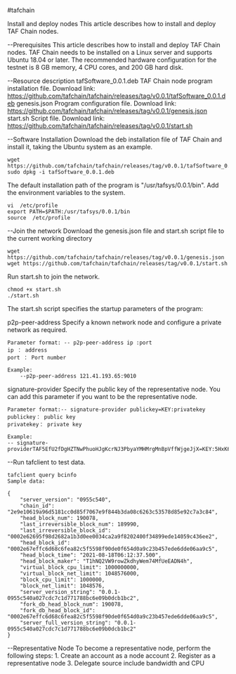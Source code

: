 #tafchain

Install and deploy nodes
This article describes how to install and deploy TAF Chain nodes.

--Prerequisites
This article describes how to install and deploy TAF Chain nodes. TAF Chain needs to be installed on a Linux server and supports Ubuntu 18.04 or later.
The recommended hardware configuration for the testnet is 8 GB memory, 4 CPU cores, and 200 GB hard disk.

--Resource description
tafSoftware_0.0.1.deb TAF Chain node program installation file. Download link: https://github.com/tafchain/tafchain/releases/tag/v0.0.1/tafSoftware_0.0.1.deb
genesis.json Program configuration file. Download link: https://github.com/tafchain/tafchain/releases/tag/v0.0.1/genesis.json
start.sh Script file. Download link: https://github.com/tafchain/tafchain/releases/tag/v0.0.1/start.sh

--Software Installation
Download the deb installation file of TAF Chain and install it, taking the Ubuntu system as an example.

    wget https://github.com/tafchain/tafchain/releases/tag/v0.0.1/tafSoftware_0.0.1.deb
    sudo dpkg -i tafSoftware_0.0.1.deb
    
The default installation path of the program is "/usr/tafsys/0.0.1/bin". Add the environment variables to the system.

    vi  /etc/profile
    export PATH=$PATH:/usr/tafsys/0.0.1/bin
    source  /etc/profile

--Join the network
Download the genesis.json file and start.sh script file to the current working directory

    wget https://github.com/tafchain/tafchain/releases/tag/v0.0.1/genesis.json 
    wget https://github.com/tafchain/tafchain/releases/tag/v0.0.1/start.sh

Run start.sh to join the network.

    chmod +x start.sh
    ./start.sh
    
The start.sh script specifies the startup parameters of the program:

p2p-peer-address
Specify a known network node and configure a private network as required.

    Parameter format: -- p2p-peer-address ip :port
    ip ： address
    port ： Port number

    Example:
        --p2p-peer-address 121.41.193.65:9010

signature-provider
Specify the public key of the representative node. You can add this parameter if you want to be the representative node.

    Parameter format:-- signature-provider publickey=KEY:privatekey
    publickey： public key
    privatekey： private key

    Example:
    -- signature-providerTAF5EfU2fDgHZTNwPhuoHJgKcrNJ3PbyaYMHMrgMnBpVffWjgeJjX=KEY:5HxK6mfoNr1pbnbYs1AmsKjavJQaoxiNVUdeJD6ZPFZkQvGcZVM

--Run tafclient to test data.

    tafclient query bcinfo
    Sample data:

    {  
        "server_version": "0955c540",  
        "chain_id": "2e9e10619a96d5181cc0d85f7067e9f844b3da08c6263c53578d85e92c7a3c84",  
        "head_block_num": 190078,  
        "last_irreversible_block_num": 189990,  
        "last_irreversible_block_id": "0002e62695f98d2682a1b3d0ee0034ca2a9f8202400f34899ede14059c436ee2",  
        "head_block_id": "0002e67effc6d68c6fea82c5f5598f90de0f654d0a9c23b457ede6dde06aa9c5",  
        "head_block_time": "2021-08-18T06:12:37.500",  
        "head_block_maker": "T1hNQ2VW9rowZkdhyWem74MfUeEADN4h",  
        "virtual_block_cpu_limit": 1000000000,  
        "virtual_block_net_limit": 1048576000,  
        "block_cpu_limit": 1000000,  
        "block_net_limit": 1048576,  
        "server_version_string": "0.0.1-0955c540a027cdc7c1d771788bc6e09b0dcb1bc2",  
        "fork_db_head_block_num": 190078,  
        "fork_db_head_block_id": "0002e67effc6d68c6fea82c5f5598f90de0f654d0a9c23b457ede6dde06aa9c5",  
        "server_full_version_string": "0.0.1-0955c540a027cdc7c1d771788bc6e09b0dcb1bc2"  
    }

--Representative Node
To become a representative node, perform the following steps:
    1. Create an account as a node account
    2. Register as a representative node
    3. Delegate source include bandwidth and CPU
